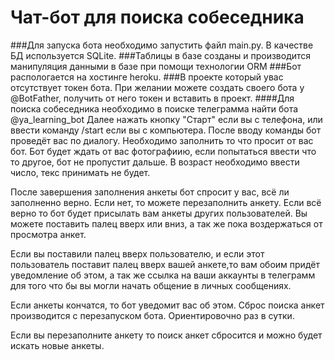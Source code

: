 # Чат-бот для поиска собеседника
###Для запуска бота необходимо запустить файл main.py. В качестве БД используется SQLite.
###Таблицы в базе созданы и производится манипуляция данными в базе при помощи технологии ORM
###Бот распологается на хостинге heroku.
###В проекте который увас отсутствует токен бота. При желании можете создать своего бота у @BotFather, получить от него токен и вставить в проект. 
####Для поиска собеседника необходимо в поиске телеграмма найти бота @ya_learning_bot
Далее нажать кнопку "Старт" если вы с телефона, или ввести команду /start если вы с компьютера.
После вводу команды бот проведёт вас по диалогу. Необходимо заполнить то что просит от вас бот.
Бот будет ждать от вас фотографиию, если попытаться ввести что то другое, бот не пропустит дальше.
В возраст необходимо ввести число, текс принимать не будет.

После завершения заполнения анкеты бот спросит у вас, всё ли заполненно верно.
Если нет, то можете перезаполнить анкету.
Если всё верно то бот будет присылать вам анкеты других пользователей.
Вы можете поставить палец вверх или вниз, а так же пока воздержаться от просмотра анкет.

Если вы поставили палец вверх пользователю, и если этот пользователь поставит палец вверх вашей анкете,то вам обоим придёт уведомление об этом, а так же ссылка на ваши аккаунты в телеграмм для того что бы вы могли начать общение в личных сообщениях.

Если анкеты кончатся, то бот уведомит вас об этом. Сброс поиска анкет производится с перезапуском бота. Ориентировочно раз в сутки.

Если вы перезаполните анкету то поиск анкет сбросится и можно будет искать новые анкеты.
